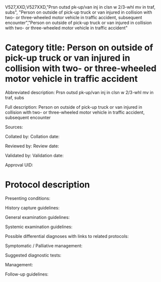V527,XXD,V527XXD,"Prsn outsd pk-up/van inj in clsn w 2/3-whl mv in traf, subs", "Person on outside of pick-up truck or van injured in collision with two- or three-wheeled motor vehicle in traffic accident, subsequent encounter","Person on outside of pick-up truck or van injured in collision with two- or three-wheeled motor vehicle in traffic accident"
# Category title: Person on outside of pick-up truck or van injured in collision with two- or three-wheeled motor vehicle in traffic accident

Abbreviated description: Prsn outsd pk-up/van inj in clsn w 2/3-whl mv in traf, subs

Full description: Person on outside of pick-up truck or van injured in collision with two- or three-wheeled motor vehicle in traffic accident, subsequent encounter

Sources:

Collated by:
Collation date:

Reviewed by:
Review date:

Validated by:
Validation date:

Approval UID:

# Protocol description

Presenting conditions:

History capture guidelines:

General examination guidelines:

Systemic examination guidelines:

Possible differential diagnoses with links to related protocols:

Symptomatic / Palliative management:

Suggested diagnostic tests:

Management:

Follow-up guidelines:
